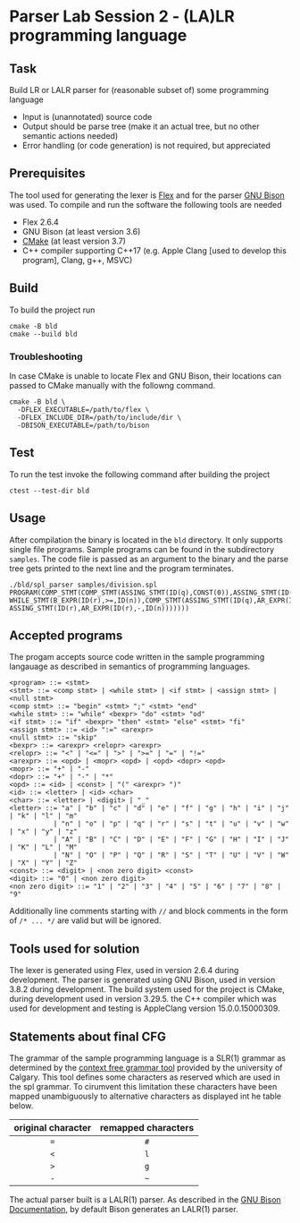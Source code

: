 # Parser Lab Session 2 - (LA)LR programming language

## Task
Build LR or LALR parser for (reasonable subset of) some programming language
- Input is (unannotated) source code
- Output should be parse tree (make it an actual tree, but no other semantic actions needed)
- Error handling (or code generation) is not required, but appreciated

## Prerequisites
The tool used for generating the lexer is [Flex](https://github.com/westes/flex) and for the parser [GNU Bison](https://www.gnu.org/software/bison/) was used. To compile and run the software the following tools are needed
- Flex 2.6.4
- GNU Bison (at least version 3.6)
- [CMake](https://cmake.org/download/) (at least version 3.7)
- C++ compiler supporting C++17 (e.g. Apple Clang [used to develop this program], Clang, g++, MSVC)

## Build
To build the project run
```shell
cmake -B bld
cmake --build bld
```

### Troubleshooting
In case CMake is unable to locate Flex and GNU Bison, their locations can passed to CMake manually with the followng command.
```shell
cmake -B bld \
  -DFLEX_EXECUTABLE=/path/to/flex \
  -DFLEX_INCLUDE_DIR=/path/to/include/dir \
  -DBISON_EXECUTABLE=/path/to/bison
```

## Test
To run the test invoke the following command after building the project
```shell
ctest --test-dir bld
```

## Usage
After compilation the binary is located in the `bld` directory. It only supports single file programs. Sample programs can be found in the subdirectory `samples`. The code file is passed as an argument to the binary and the parse tree gets printed to the next line and the program terminates.
```shell
./bld/spl_parser samples/division.spl
PROGRAM(COMP_STMT(COMP_STMT(ASSING_STMT(ID(q),CONST(0)),ASSING_STMT(ID(r),ID(m))),
WHILE_STMT(B_EXPR(ID(r),>=,ID(n)),COMP_STMT(ASSING_STMT(ID(q),AR_EXPR(ID(q),+,CONST(1))),
ASSING_STMT(ID(r),AR_EXPR(ID(r),-,ID(n)))))))
```

## Accepted programs
The progam accepts source code written in the sample programming langauage as described in semantics of programming languages.
```
<program> ::= <stmt>
<stmt> ::= <comp stmt> | <while stmt> | <if stmt> | <assign stmt> | <null stmt>
<comp stmt> ::= "begin" <stmt> ";" <stmt> "end"
<while stmt> ::= "while" <bexpr> "do" <stmt> "od"
<if stmt> ::= "if" <bexpr> "then" <stmt> "else" <stmt> "fi"
<assign stmt> ::= <id> ":=" <arexpr>
<null stmt> ::= "skip"
<bexpr> ::= <arexpr> <relopr> <arexpr>
<relopr> ::= "<" | "<=" | ">" | ">=" | "=" | "!="
<arexpr> ::= <opd> | <mopr> <opd> | <opd> <dopr> <opd>
<mopr> ::= "+" | "-"
<dopr> ::= "+" | "-" | "*"
<opd> ::= <id> | <const> | "(" <arexpr> ")"
<id> ::= <letter> | <id> <char>
<char> ::= <letter> | <digit> | "_"
<letter> ::= "a" | "b" | "c" | "d" | "e" | "f" | "g" | "h" | "i" | "j" | "k" | "l" | "m"
           | "n" | "o" | "p" | "q" | "r" | "s" | "t" | "u" | "v" | "w" | "x" | "y" | "z"
           | "A" | "B" | "C" | "D" | "E" | "F" | "G" | "H" | "I" | "J" | "K" | "L" | "M"
           | "N" | "O" | "P" | "Q" | "R" | "S" | "T" | "U" | "V" | "W" | "X" | "Y" | "Z"
<const> ::= <digit> | <non zero digit> <const>
<digit> ::= "0" | <non zero digit>
<non zero digit> ::= "1" | "2" | "3" | "4" | "5" | "6" | "7" | "8" | "9"
```
Additionally line comments starting with `//` and block comments in the form of `/* ... */` are valid but will be ignored.

## Tools used for solution
The lexer is generated using Flex, used in version 2.6.4 during development. The parser is generated using GNU Bison, used in version 3.8.2 during development. The build system used for the project is CMake, during development used in version 3.29.5. the C++ compiler which was used for development and testing is AppleClang version 15.0.0.15000309.

## Statements about final CFG
The grammar of the sample programming language is a SLR(1) grammar as determined by the [context free grammar tool](https://smlweb.cpsc.ucalgary.ca/lr0.php?grammar=PROG+-%3E+STMT.%0ASTMT+-%3E+COM_STMT+%0A++%7C+WHILE_STMT%0A++%7C+IF_STMT%0A++%7C+ASSIGN_STMT%0A++%7C+NULL_STMT.%0ACOM_STMT+-%3E+begin+STMT+%3B+STMT+end.%0AWHILE_STMT+-%3E+while+BEXPR+do+STMT+od.%0AIF_STMT+-%3E+if+BEXPR+then+STMT+else+STMT+fi.%0AASSIGN_STMT+-%3E+id+%3A%23+AREXPR.%0ANULL_STMT+-%3E+skip.%0ABEXPR+-%3E+AREXPR+l+AREXPR%0A++%7C+AREXPR+l%23+AREXPR%0A++%7C+AREXPR+%23+AREXPR%0A++%7C+AREXPR+%21%23+AREXPR%0A++%7C+AREXPR+g%23+AREXPR%0A++%7C+AREXPR+g%23+AREXPR.%0AAREXPR+-%3E+OP%0A++%7C+%2B+OP%0A++%7C+%7E+OP%0A++%7C+OP+%2B+OP%0A++%7C+OP+%7E+OP%0A++%7C+OP+%2A+OP.%0AOP+-%3E+id%0A++%7C+const%0A++%7C+%28+AREXPR+%29.&substs=) provided by the university of Calgary. This tool defines some characters as reserved which are used in the spl grammar. To cirumvent this limitation these characters have been mapped unambiguously to alternative characters as displayed int he table below.

|original character|remapped characters|
|:----------------:|:-----------------:|
|       `=`        |        `#`        |
|       `<`        |        `l`        |
|       `>`        |        `g`        |
|       `-`        |        `~`        |

The actual parser built is a LALR(1) parser. As described in the [GNU Bison Documentation](https://www.gnu.org/software/bison/manual/html_node/LR-Table-Construction.html), by default Bison generates an LALR(1) parser.
